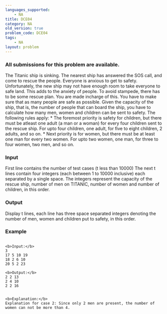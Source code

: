 ```yaml
---
languages_supported:
    - NA
title: DCE04
category: NA
old_version: true
problem_code: DCE04
tags:
    - NA
layout: problem
---
```

###  All submissions for this problem are available. 

The Titanic ship is sinking. The nearest ship has answered the SOS call, and come to rescue the people. Everyone is anxious to get to safety. Unfortunately, the new ship may not have enough room to take everyone to safe land. This adds to the anxiety of people. 
To avoid stampede, there has to be some rescue plan. You are made incharge of this. You have to make sure that as many people are safe as possible. Given the capacity of the ship, that is, the number of people that can board the ship, you have to calculate how many men, women and children can be sent to safety.
The following rules apply:
\* The foremost priority is safety for children, but there must be atleast one adult (a man or a woman) for every four children sent to the rescue ship. For upto four children, one adult, for five to eight children, 2 adults, and so on.
\* Next priority is for women, but there must be at least one man for every two women. For upto two women, one man, for three to four women, two men, and so on.

### Input

First line contains the number of test cases (t less than 10000)
The next t lines contain four integers (each between 1 to 10000 inclusive) each separated by a single space. The integers represent the capacity of the rescue ship, number of men on TITANIC, number of women and number of children, in this order.

### Output

Display t lines, each line has three space separated integers denoting the number of men, women and children put to safety, in this order.

### Example

```

<b>Input:</b>
3
17 5 10 19
18 2 6 10
20 5 2 23

<b>Output:</b>
2 2 13
2 4 10
2 2 16


<b>Explanation:</b>
Explanation for case 2: Since only 2 men are present, the number of women can not be more than 4.

```